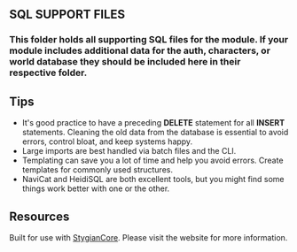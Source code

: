 ## SQL SUPPORT FILES

### This folder holds all supporting SQL files for the module. If your module includes additional data for the auth, characters, or world database they should be included here in their respective folder.

## Tips
- It's good practice to have a preceding **DELETE** statement for all **INSERT** statements. Cleaning the old data from the database is essential to avoid errors, control bloat, and keep systems happy.
- Large imports are best handled via batch files and the CLI.
- Templating can save you a lot of time and help you avoid errors. Create templates for commonly used structures.
- NaviCat and HeidiSQL are both excellent tools, but you might find some things work better with one or the other.


## Resources

Built for use with [StygianCore](http://stygianthebest.github.io). Please visit the website for more information.
